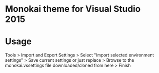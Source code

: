 # Monokai theme for Visual Studio 2015

# Usage
Tools > Import and Export Settings > Select "Import selected environment settings" > Save current settings or just replace > Browse to the monokai.vssettings file downloaded/cloned from here >  Finish
